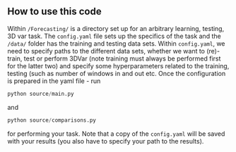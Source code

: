 ## How to use this code

Within `/Forecasting/` is a directory set up for an arbitrary learning, testing, 3D var task. The `config.yaml` file sets up the specifics of the task and the `/data/` folder has the training and testing data sets. Within `config.yaml`, we need to specify paths to the different data sets, whether we want to (re)-train, test or perform 3DVar (note training must always be performed first for the latter two) and specify some hyperparameters related to the training, testing (such as number of windows in and out etc. Once the configuration is prepared in the yaml file - run 
```python
python source/main.py
```
and 
```python
python source/comparisons.py
```
for performing your task. Note that a copy of the `config.yaml` will be saved with your results (you also have to specify your path to the results). 
